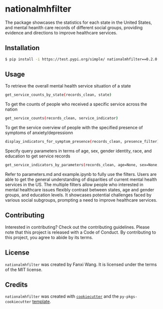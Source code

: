 # nationalmhfilter

The package showcases the statistics for each state in the United States, and mental heanlth care records of different social groups, providing evidence and directions to improve healthcare services.

## Installation

```bash
$ pip install -i https://test.pypi.org/simple/ nationalmhfilter==0.2.0
```

## Usage

To retrieve the overall mental health service situation of a state
```bash
get_service_counts_by_state(records_clean, state)
```

To get the counts of people who received a specific service across the nation
```bash
get_service_counts(records_clean, service_indicator)
```

To get the service overview of people with the specified presence of symptoms of anxiety/depressionn 
```bash
display_indicators_for_symptom_presence(records_clean, presence_filter)
```

Specify query parameters in terms of age, sex, gender identity, race, and education to get service records
```bash
get_service_indicators_by_parameters(records_clean, age=None, sex=None, race=None, education=None, gender_identity=None)
```
Refer to parameters.md and example.ipynb to fully use the filters. Users are able to get the general understanding of disparities of current mental health services in the US. The multiple filters allow people who interested in mental healthcare issues flexibly contrast between states, age and gender groups, and education levels. It showcases potential challenges faced by various social subgroups, prompting a need to improve healthcare services.

## Contributing

Interested in contributing? Check out the contributing guidelines. Please note that this project is released with a Code of Conduct. By contributing to this project, you agree to abide by its terms.

## License

`nationalmhfilter` was created by Fanxi Wang. It is licensed under the terms of the MIT license.

## Credits

`nationalmhfilter` was created with [`cookiecutter`](https://cookiecutter.readthedocs.io/en/latest/) and the `py-pkgs-cookiecutter` [template](https://github.com/py-pkgs/py-pkgs-cookiecutter).
